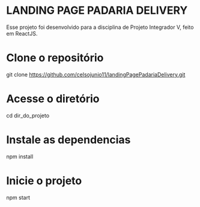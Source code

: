 # LANDING PAGE PADARIA DELIVERY
Esse projeto foi desenvolvido para a disciplina de Projeto Integrador V, feito em ReactJS.

# Clone o repositório
git clone https://github.com/celsojunio11/landingPagePadariaDelivery.git

# Acesse o diretório
cd dir_do_projeto

# Instale as dependencias
npm install

# Inicie o projeto
npm start

